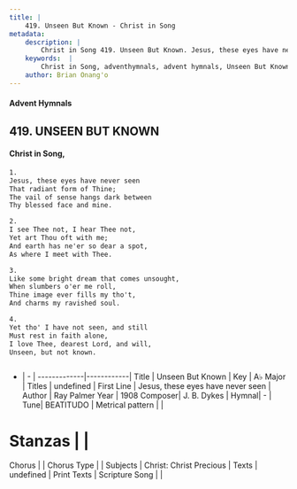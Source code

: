 ```yaml
---
title: |
    419. Unseen But Known - Christ in Song
metadata:
    description: |
        Christ in Song 419. Unseen But Known. Jesus, these eyes have never seen That radiant form of Thine; The vail of sense hangs dark between Thy blessed face and mine.
    keywords:  |
        Christ in Song, adventhymnals, advent hymnals, Unseen But Known, Jesus, these eyes have never seen. 
    author: Brian Onang'o
---
```


#### Advent Hymnals
## 419. UNSEEN BUT KNOWN
####  Christ in Song,

```txt
1.
Jesus, these eyes have never seen
That radiant form of Thine;
The vail of sense hangs dark between
Thy blessed face and mine.

2.
I see Thee not, I hear Thee not,
Yet art Thou oft with me;
And earth has ne'er so dear a spot,
As where I meet with Thee.

3.
Like some bright dream that comes unsought,
When slumbers o'er me roll,
Thine image ever fills my tho't,
And charms my ravished soul.

4.
Yet tho' I have not seen, and still
Must rest in faith alone,
I love Thee, dearest Lord, and will,
Unseen, but not known.



```

- |   -  |
-------------|------------|
Title | Unseen But Known |
Key | A♭ Major |
Titles | undefined |
First Line | Jesus, these eyes have never seen |
Author | Ray Palmer
Year | 1908
Composer| J. B. Dykes |
Hymnal|  - |
Tune| BEATITUDO |
Metrical pattern | |
# Stanzas |  |
Chorus |  |
Chorus Type |  |
Subjects | Christ: Christ Precious |
Texts | undefined |
Print Texts | 
Scripture Song |  |
    
